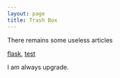 ```yaml
---
layout: page
title: Trash Box
---
```


There remains some useless articles

[flask](flask), [test](test)

I am always upgrade.

<!-- <div class="text-center"> -->
<!-- 	<img src="{{ 'assets/img/path.jpg' | relative_url }}" alt="Homepage" /> -->
<!-- </div> -->
